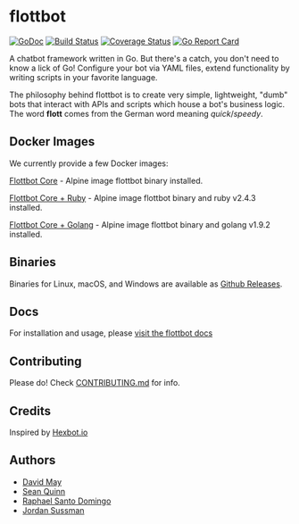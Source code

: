 # flottbot

[![GoDoc](https://godoc.org/github.com/target/flottbot?status.svg)](https://godoc.org/github.com/target/flottbot)
[![Build Status](https://travis-ci.org/target/flottbot.svg)](https://travis-ci.org/target/flottbot)
[![Coverage Status](https://coveralls.io/repos/target/flottbot/badge.svg?branch=master)](https://coveralls.io/r/target/flottbot?branch=master)
[![Go Report Card](https://goreportcard.com/badge/github.com/target/flottbot)](https://goreportcard.com/report/github.com/target/flottbot)

A chatbot framework written in Go. But there's a catch, you don't need to know a lick of Go! Configure your bot via YAML files, extend functionality by writing scripts in your favorite language.

The philosophy behind flottbot is to create very simple, lightweight, "dumb" bots that interact with APIs and scripts which house a bot's business logic. The word **flott** comes from the German word meaning _quick_/_speedy_.

## Docker Images

We currently provide a few Docker images:

[Flottbot Core](https://hub.docker.com/r/target/flottbot/) - Alpine image flottbot binary installed.

[Flottbot Core + Ruby](https://hub.docker.com/r/target/flottbot/) - Alpine image flottbot binary and ruby v2.4.3 installed.

[Flottbot Core + Golang](https://hub.docker.com/r/target/flottbot/) - Alpine image flottbot binary and golang v1.9.2 installed.

## Binaries

Binaries for Linux, macOS, and Windows are available as [Github Releases](https://github.com/target/flottbot/releases).

## Docs

For installation and usage, please [visit the flottbot docs](https://github.com/target/flottbot-docs)

## Contributing

Please do! Check [CONTRIBUTING.md](./.github/CONTRIBUTING.md) for info.

## Credits

Inspired by [Hexbot.io](https://github.com/mmcquillan/hex)

## Authors

- [David May](https://github.com/wass3r)
- [Sean Quinn](https://github.com/sjqnn)
- [Raphael Santo Domingo](https://github.com/pa3ng)
- [Jordan Sussman](https://github.com/JordanSussman)
